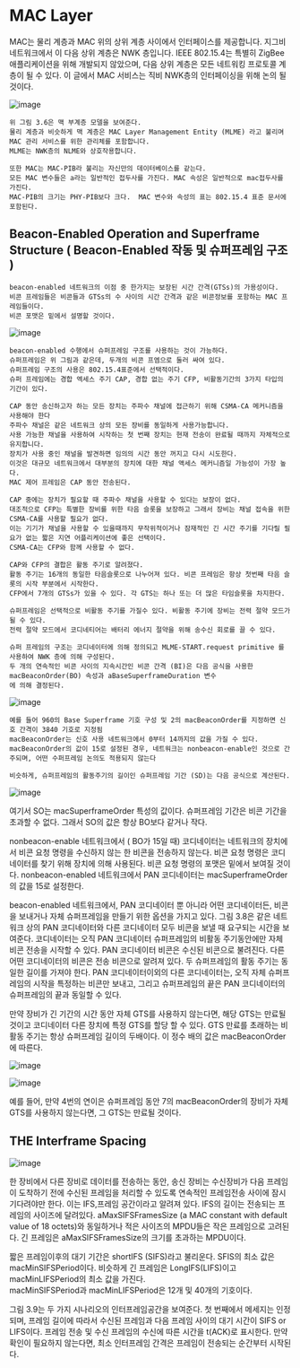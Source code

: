 

# MAC Layer

  MAC는 물리 계층과 MAC 위의 상위 계층 사이에서 인터페이스를 제공합니다.
  지그비 네트워크에서 이 다음 상위 계층은 NWK 층입니다.
  IEEE 802.15.4는 특별히 ZigBee 애플리케이션을 위해 개발되지 않았으며, 다음 상위 계층은 모든 네트워킹 프로토콜 계층이 될 수 있다.
  이 글에서 MAC 서비스는 직비 NWK층의 인터페이싱을 위해 논의 될 것이다.
  
![image](https://user-images.githubusercontent.com/43804441/52327615-11fb7600-2a30-11e9-8322-3d89d99fe7fc.png)
  
    위 그림 3.6은 맥 부계층 모델을 보여준다. 
    물리 계층과 비슷하게 맥 계층은 MAC Layer Management Entity (MLME) 라고 불리며 MAC 관리 서비스를 위한 관리체를 포함합니다.
    MLME는 NWK층의 NLME와 상호작용합니다.
    
    또한 MAC는 MAC-PIB라 불리는 자신만의 데이터베이스를 같는다.
    모든 MAC 변수들은 a라는 일반적인 접두사를 가진다. MAC 속성은 일반적으로 mac접두사를 가진다.
    MAC-PIB의 크기는 PHY-PIB보다 크다.  MAC 변수와 속성의 표는 802.15.4 표준 문서에 포함된다.
    
 
## Beacon-Enabled Operation and Superframe Structure ( Beacon-Enabled 작동 및 슈퍼프레임 구조 )

    beacon-enabled 네트워크의 이점 중 한가지는 보장된 시간 간격(GTSs)의 가용성이다.
    비콘 프레임들은 비콘들과 GTSs의 수 사이의 시간 간격과 같은 비콘정보를 포함하는 MAC 프레임들이다.
    비콘 포맷은 밑에서 설명할 것이다.


![image](https://user-images.githubusercontent.com/43804441/52329560-76b9cf00-2a36-11e9-9492-bdc615c74f96.png)


    beacon-enabled 수행에서 슈퍼프레임 구조를 사용하는 것이 가능하다.
    슈퍼프레임은 위 그림과 같은데, 두개의 비콘 프엠으로 둘러 싸여 있다.    
    슈퍼프레임 구조의 사용은 802.15.4표준에서 선택적이다. 
    슈퍼 프레임에는 경합 엑세스 주기 CAP, 경합 없는 주기 CFP, 비활동기간의 3가지 타입의 기간이 있다.
    
    CAP 동안 송신하고자 하는 모든 장치는 주파수 채널에 접근하기 위해 CSMA-CA 메커니즘을 사용해야 한다
    주파수 채널은 같은 네트워크 상의 모든 장비를 동일하게 사용가능합니다.
    사용 가능한 채널을 사용하여 시작하는 첫 번째 장치는 현재 전송이 완료될 때까지 자체적으로 유지합니다.
    장치가 사용 중인 채널을 발견하면 임의의 시간 동안 꺼지고 다시 시도한다.
    이것은 대규모 네트워크에서 대부분의 장치에 대한 채널 액세스 메커니즘일 가능성이 가장 높다.
    MAC 제어 프레임은 CAP 동안 전송된다.
    
    CAP 중에는 장치가 필요할 때 주파수 채널을 사용할 수 있다는 보장이 없다.
    대조적으로 CFP는 특별한 장비를 위한 타음 슬롯을 보장하고 그래서 장비는 채널 접속을 위한 CSMA-CA를 사용할 필요가 없다.
    이는 기기가 채널을 사용할 수 있을때까지 무작위적이거나 잠재적인 긴 시간 주기를 기다릴 필요가 없는 짧은 지연 어플리케이션에 좋은 선택이다.
    CSMA-CA는 CFP와 함께 사용할 수 없다.
    
    CAP와 CFP의 결합은 활동 주기로 알려졌다. 
    활동 주기는 16개의 동일한 타음슬롯으로 나누어져 있다. 비콘 프레임은 항상 첫번째 타음 슬롯의 시작 부분에서 시작한다.
    CFP에서 7개의 GTSs가 있을 수 있다. 각 GTS는 하나 또는 더 많은 타임슬롯을 차지한다.
    
    슈퍼프레임은 선택적으로 비활동 주기를 가질수 있다. 비활동 주기에 장비는 전력 절약 모드가 될 수 있다.
    전력 절약 모드에서 코디네티어는 배터리 에너지 절약을 위해 송수신 회로를 끌 수 있다.
    
    슈퍼 프레임의 구조는 코디네이터에 의해 정의되고 MLME-START.request primitive 를 사용하여 NWK 층에 의해 구성된다.
    두 개의 연속적인 비콘 사이의 지속시간인 비콘 간격 (BI)은 다음 공식을 사용한 macBeaconOrder(BO) 속성과 aBaseSuperframeDuration 변수
    에 의해 결정된다.
    

![image](https://user-images.githubusercontent.com/43804441/52334805-fac68380-2a43-11e9-867a-651f066755ea.png)

    예를 들어 960의 Base Superframe 기호 구성 및 2의 macBeaconOrder를 지정하면 신호 간격이 3840 기호로 지정됨
    macBeaconOrder는 신호 사용 네트워크에서 0부터 14까지의 값을 가질 수 있다. 
    macBeaconOrder의 값이 15로 설정된 경우, 네트워크는 nonbeacon-enable인 것으로 간주되며, 어떤 수퍼프레임 논의도 적용되지 않는다
    
    비슷하게, 슈퍼프레임의 활동주기의 길이인 슈퍼프레임 기간 (SD)는 다음 공식으로 계산된다. 

![image](https://user-images.githubusercontent.com/43804441/52334985-935d0380-2a44-11e9-8669-84918cee2285.png)

   여기서 SO는 macSuperframeOrder 특성의 값이다. 슈퍼프레임 기간은 비콘 기간을 초과할 수 없다. 그래서 SO의 값은 항상 BO보다 같거나 작다.
   
   nonbeacon-enable 네트워크에서 ( BO가 15일 때) 코디네이터는 네트워크의 장치에서 비콘 요청 명령을 수신하지 않는 한 비콘을 전송하지 않는다.
   비콘 요청 명령은 코디네이터를 찾기 위해 장치에 의해 사용된다. 비콘 요청 명령의 포맷은 밑에서 보여질 것이다.
   nonbeacon-enabled 네트워크에서 PAN 코디네이터는 macSuperframeOrder의 값을 15로 설정한다.
   
  
   beacon-enabled 네트워크에서, PAN 코디네이터 뿐 아니라 어떤 코디네이터든, 비콘을 보내거나 자체 슈퍼프레임을 만들기 위한 옵션을 가지고 있다. 
   그림 3.8은 같은 네트워크 상의 PAN 코디네이터와 다른 코디네이터 모두 비콘을 보낼 때 요구되는 시간을 보여준다.
   코디네이터는 오직 PAN 코디네이터 슈퍼프레임의 비활동 주기동안에만 자체 비콘 전송을 시작할 수 있다.
   PAN 코디네이터 비콘은 수신된 비콘으로 불려진다.
   다른 어떤 코디네이터의 비콘은 전송 비콘으로 알려져 있다.
   두 슈퍼프레임의 활동 주기는 동일한 길이를 가져야 한다.
   PAN 코디네이터이외의 다른 코디네이터는, 오직 자체 슈퍼프레임의 시작을 특정하는 비콘만 보내고, 그리고 슈퍼프레임의 끝은 PAN 코디네이터의 슈퍼프레임의 끝과 동일할 수 있다.
   
   만약 장비가 긴 기간의 시간 동안 자체 GTS를 사용하지 않는다면, 해당 GTS는 만료될 것이고 코디네이터 다른 장치에 특정 GTS를 할당 할 수 있다.
   GTS 만료를 초래하는 비활동 주기는 항상 슈퍼프레임 길이의 두배이다. 이 정수 배의 값은 macBeaconOrder에 따른다.
   
![image](https://user-images.githubusercontent.com/43804441/52517841-cc83b680-2c84-11e9-8204-615796489c10.png)

![image](https://user-images.githubusercontent.com/43804441/52517845-e9b88500-2c84-11e9-9c3f-be2755353b41.png)

  
  예를 들어, 만약 4번의 연이은 슈퍼프레임 동안 7의 macBeaconOrder의 장비가 자체 GTS를 사용하지 않는다면, 그 GTS는 만료될 것이다.
  
## THE Interframe Spacing  
  
![image](https://user-images.githubusercontent.com/43804441/52517872-7a8f6080-2c85-11e9-9e24-f59475a9a508.png)

   
  한 장비에서 다른 장비로 데이터를 전송하는 동안, 송신 장비는 수신장비가 다음 프레임이 도착하기 전에 
  수신된 프레임을 처리할 수 있도록 연속적인 프레임전송 사이에 잠시 기다려야만 한다.
  이는 IFS,프레임 공간이라고 알려져 있다.
  IFS의 길이는 전송되는 프레임의 사이즈에 달려있다.
  aMaxSIFSFramesSize (a MAC constant with default value of 18 octets)와 동일하거나 적은 사이즈의 MPDU들은 작은 프레임으로 고려된다.
  긴 프레임은 aMaxSIFSFramesSize의 크기를 초과하는 MPDU이다.
  
  짧은 프레임이후의 대기 기간은 shortIFS (SIFS)라고 불리운다. SFIS의 최소 값은 macMinSIFSPeriod이다.
  비슷하게 긴 프레임은 LongIFS(LIFS)이고 macMinLIFSPeriod의 최소 값을 가진다.  
   macMinSIFSPeriod과 macMinLIFSPeriod은 12개 및 40개의 기호이다.
   
   그림 3.9는 두 가지 시나리오의 인터프레임공간을 보여준다.
   첫 번째에서 메세지는 인정되며, 프레임 길이에 따라서 수신된 프레임과 다음 프레임 사이의 대기 시간이 SIFS or LIFS이다.
   프레임 전송 및 수신 프레임의 수신에 따른 시간을 t(ACK)로 표시한다.
   만약 확인이 필요하지 않는다면, 최소 인터프레임 간격은 프레임이 전송되는 순간부터 시작된다.
   
   

